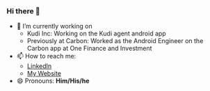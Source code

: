 ### Hi there 👋

<!--
**Afolayan/Afolayan** is a ✨ _special_ ✨ repository because its `README.md` (this file) appears on your GitHub profile.

Here are some ideas to get you started:

- 🔭 I’m currently working on ...
- 🌱 I’m currently learning ...
- 👯 I’m looking to collaborate on ...
- 🤔 I’m looking for help with ...
- 💬 Ask me about ...
- 📫 How to reach me: ...
- 😄 Pronouns: ...
- ⚡ Fun fact: ...
-->
- 🔭 I’m currently working on
    * Kudi Inc: Working on the Kudi agent android app
    * Previously at Carbon: Worked as the Android Engineer on the Carbon app at One Finance and Investment
- 📫 How to reach me: 
    * [LinkedIn](https://www.linkedin.com/in/afolayanseyi)
    * [My Website](https://www.afolayanseyi.com)
- 😄 Pronouns: **Him/His/he**
